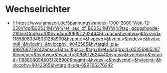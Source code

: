 # Wechselrichter

- I: https://www.amazon.de/Spannungswandler-1000-2000-Watt-12-230V/dp/B005J4MYW4/ref=asc_df_B005J4MYW4/?tag=googshopde-21&linkCode=df0&hvadid=309851262444&hvpos=&hvnetw=g&hvrand=11858080946031288900&hvpone=&hvptwo=&hvqmt=&hvdev=c&hvdvcmdl=&hvlocint=&hvlocphy=9042565&hvtargid=pla-699766276242&psc=1&th=1&psc=1&tag=&ref=&adgrpid=65356965287&hvpone=&hvptwo=&hvadid=309851262444&hvpos=&hvnetw=g&hvrand=11858080946031288900&hvqmt=&hvdev=c&hvdvcmdl=&hvlocint=&hvlocphy=9042565&hvtargid=pla-699766276242

